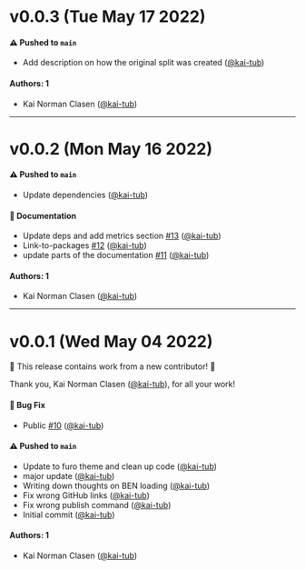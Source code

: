 # v0.0.3 (Tue May 17 2022)

#### ⚠️ Pushed to `main`

- Add description on how the original split was created ([@kai-tub](https://github.com/kai-tub))

#### Authors: 1

- Kai Norman Clasen ([@kai-tub](https://github.com/kai-tub))

---

# v0.0.2 (Mon May 16 2022)

#### ⚠️ Pushed to `main`

- Update dependencies ([@kai-tub](https://github.com/kai-tub))

#### 📝 Documentation

- Update deps and add metrics section [#13](https://github.com/kai-tub/ben-docs/pull/13) ([@kai-tub](https://github.com/kai-tub))
- Link-to-packages [#12](https://github.com/kai-tub/ben-docs/pull/12) ([@kai-tub](https://github.com/kai-tub))
- update parts of the documentation [#11](https://github.com/kai-tub/ben-docs/pull/11) ([@kai-tub](https://github.com/kai-tub))

#### Authors: 1

- Kai Norman Clasen ([@kai-tub](https://github.com/kai-tub))

---

# v0.0.1 (Wed May 04 2022)

:tada: This release contains work from a new contributor! :tada:

Thank you, Kai Norman Clasen ([@kai-tub](https://github.com/kai-tub)), for all your work!

#### 🐛 Bug Fix

- Public [#10](https://github.com/kai-tub/ben-docs/pull/10) ([@kai-tub](https://github.com/kai-tub))

#### ⚠️ Pushed to `main`

- Update to furo theme and clean up code ([@kai-tub](https://github.com/kai-tub))
- major update ([@kai-tub](https://github.com/kai-tub))
- Writing down thoughts on BEN loading ([@kai-tub](https://github.com/kai-tub))
- Fix wrong GitHub links ([@kai-tub](https://github.com/kai-tub))
- Fix wrong publish command ([@kai-tub](https://github.com/kai-tub))
- Initial commit ([@kai-tub](https://github.com/kai-tub))

#### Authors: 1

- Kai Norman Clasen ([@kai-tub](https://github.com/kai-tub))
